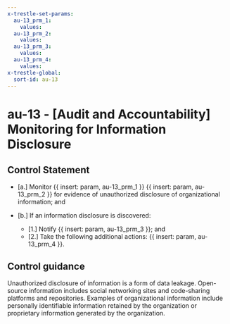 ```yaml
---
x-trestle-set-params:
  au-13_prm_1:
    values:
  au-13_prm_2:
    values:
  au-13_prm_3:
    values:
  au-13_prm_4:
    values:
x-trestle-global:
  sort-id: au-13
---
```


# au-13 - \[Audit and Accountability\] Monitoring for Information Disclosure

## Control Statement

- \[a.\] Monitor {{ insert: param, au-13_prm_1 }} {{ insert: param, au-13_prm_2 }} for evidence of unauthorized disclosure of organizational information; and

- \[b.\] If an information disclosure is discovered:

  - \[1.\] Notify {{ insert: param, au-13_prm_3 }}; and
  - \[2.\] Take the following additional actions: {{ insert: param, au-13_prm_4 }}.

## Control guidance

Unauthorized disclosure of information is a form of data leakage. Open-source information includes social networking sites and code-sharing platforms and repositories. Examples of organizational information include personally identifiable information retained by the organization or proprietary information generated by the organization.
